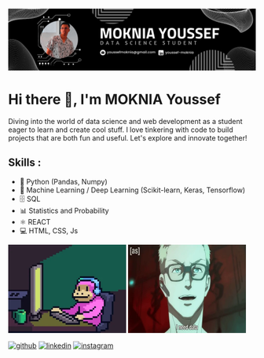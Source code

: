 ![Data Science Student ](https://github.com/YOUSSEF-MOKNIA/YOUSSEF-MOKNIA/blob/main/Github%20Banner.png)

# Hi there 👋, I'm MOKNIA Youssef
Diving into the world of data science and web development as a student eager to learn and create cool stuff. I love tinkering with code to build projects that are both fun and useful. Let's explore and innovate together!

## Skills :
* 🐍 Python (Pandas, Numpy)
* 🤖 Machine Learning / Deep Learning (Scikit-learn, Keras, Tensorflow)
* 🗄️ SQL
* 📊 Statistics and Probability
* ⚛️ REACT
* 💻 HTML, CSS, Js

<img src='https://github.com/YOUSSEF-MOKNIA/YOUSSEF-MOKNIA/blob/main/giphy.webp' width='240' height='180'> <img src='https://github.com/YOUSSEF-MOKNIA/YOUSSEF-MOKNIA/blob/main/giphy%20(1).webp' width='240' height='180'>


[<img src='https://cdn.jsdelivr.net/npm/simple-icons@3.0.1/icons/github.svg' alt='github' height='40'>](https://github.com/YOUSSEF-MOKNIA)  [<img src='https://cdn.jsdelivr.net/npm/simple-icons@3.0.1/icons/linkedin.svg' alt='linkedin' height='40'>](https://www.linkedin.com/in/youssef-moknia/)  [<img src='https://cdn.jsdelivr.net/npm/simple-icons@3.0.1/icons/instagram.svg' alt='instagram' height='40'>](https://www.instagram.com/youssef_moknia/)  
